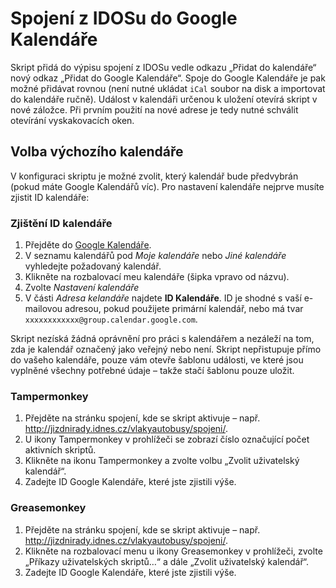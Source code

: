 # Spojení z IDOSu do Google Kalendáře
Skript přidá do výpisu spojení z IDOSu vedle odkazu „Přidat do kalendáře“ nový odkaz „Přidat do Google Kalendáře“. Spoje do Google Kalendáře je pak možné přidávat rovnou (není nutné ukládat `iCal` soubor na disk a importovat do kalendáře ručně).
Událost v kalendáři určenou k uložení otevírá skript v nové záložce. Při prvním použití na nové adrese je tedy nutné schválit otevírání vyskakovacích oken.

## Volba výchozího kalendáře

V konfiguraci skriptu je možné zvolit, který kalendář bude předvybrán (pokud máte Google Kalendářů víc). Pro nastavení kalendáře nejprve musíte zjistit ID kalendáře:

### Zjištění ID kalendáře
1. Přejděte do [Google Kalendáře](https://www.google.com/calendar/).
1. V seznamu kalendářů pod *Moje kalendáře* nebo *Jiné kalendáře* vyhledejte požadovaný kalendář.
1. Klikněte na rozbalovací meu kalendáře (šipka vpravo od názvu).
1. Zvolte *Nastavení kalendáře*
1. V části *Adresa kelandáře* najdete **ID Kalendáře**. ID je shodné s vaší e-mailovou adresou, pokud použijete primární kalendář, nebo má tvar `xxxxxxxxxxxx@group.calendar.google.com`.

Skript nezíská žádná oprávnění pro práci s kalendářem a nezáleží na tom, zda je kalendář označený jako veřejný nebo není. Skript nepřistupuje přímo do vašeho kalendáře, pouze vám otevře šablonu události, ve které jsou vyplněné všechny potřebné údaje – takže stačí šablonu pouze uložit.

### Tampermonkey
1. Přejděte na stránku spojení, kde se skript aktivuje – např. http://jizdnirady.idnes.cz/vlakyautobusy/spojeni/.
1. U ikony Tampermonkey v prohlížeči se zobrazí číslo označující počet aktivních skriptů.
1. Klikněte na ikonu Tampermonkey a zvolte volbu „Zvolit uživatelský kalendář“.
1. Zadejte ID Google Kalendáře, které jste zjistili výše.

### Greasemonkey
1. Přejděte na stránku spojení, kde se skript aktivuje – např. http://jizdnirady.idnes.cz/vlakyautobusy/spojeni/.
1. Klikněte na rozbalovací menu u ikony Greasemonkey v prohlížeči, zvolte „Příkazy uživatelských skriptů…“ a dále „Zvolit uživatelský kalendář“.
1. Zadejte ID Google Kalendáře, které jste zjistili výše.
